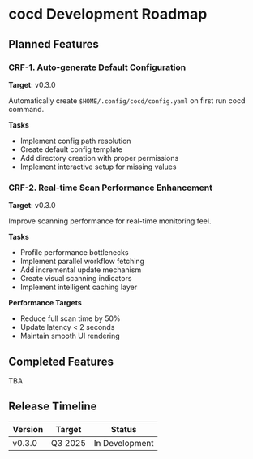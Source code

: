 # cocd Development Roadmap

## Planned Features

### CRF-1. Auto-generate Default Configuration

**Target**: v0.3.0

Automatically create `$HOME/.config/cocd/config.yaml` on first run cocd command.

**Tasks**
- Implement config path resolution
- Create default config template
- Add directory creation with proper permissions
- Implement interactive setup for missing values

### CRF-2. Real-time Scan Performance Enhancement

**Target**: v0.3.0

Improve scanning performance for real-time monitoring feel.

**Tasks**
- Profile performance bottlenecks
- Implement parallel workflow fetching
- Add incremental update mechanism
- Create visual scanning indicators
- Implement intelligent caching layer

**Performance Targets**
- Reduce full scan time by 50%
- Update latency < 2 seconds
- Maintain smooth UI rendering

## Completed Features

TBA

## Release Timeline

| Version | Target | Status |
|---------|--------|--------|
| v0.3.0  | Q3 2025 | In Development |
